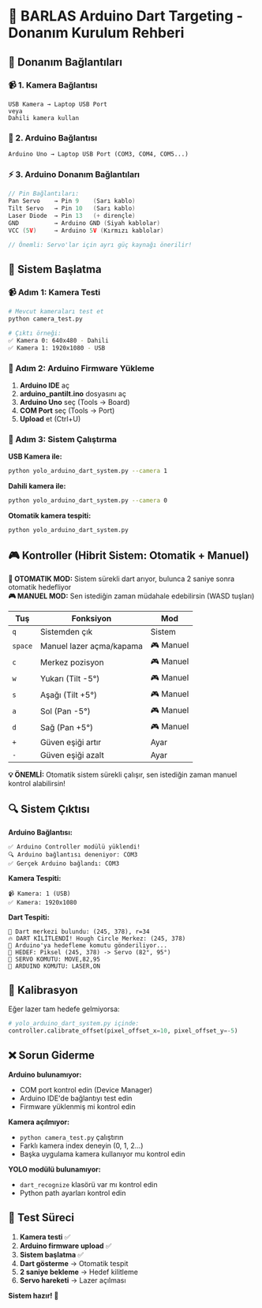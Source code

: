 # 🎯 BARLAS Arduino Dart Targeting - Donanım Kurulum Rehberi

## 🔧 Donanım Bağlantıları

### 📹 1. Kamera Bağlantısı
```
USB Kamera → Laptop USB Port
veya
Dahili kamera kullan
```

### 🤖 2. Arduino Bağlantısı  
```
Arduino Uno → Laptop USB Port (COM3, COM4, COM5...)
```

### ⚡ 3. Arduino Donanım Bağlantıları
```cpp
// Pin Bağlantıları:
Pan Servo    → Pin 9    (Sarı kablo)
Tilt Servo   → Pin 10   (Sarı kablo)  
Laser Diode  → Pin 13   (+ dirençle)
GND          → Arduino GND (Siyah kablolar)
VCC (5V)     → Arduino 5V (Kırmızı kablolar)

// Önemli: Servo'lar için ayrı güç kaynağı önerilir!
```

## 🚀 Sistem Başlatma

### 📹 Adım 1: Kamera Testi
```bash
# Mevcut kameraları test et
python camera_test.py

# Çıktı örneği:
✅ Kamera 0: 640x480 - Dahili
✅ Kamera 1: 1920x1080 - USB
```

### 🤖 Adım 2: Arduino Firmware Yükleme
1. **Arduino IDE** aç
2. **arduino_pantilt.ino** dosyasını aç  
3. **Arduino Uno** seç (Tools → Board)
4. **COM Port** seç (Tools → Port)
5. **Upload** et (Ctrl+U)

### 🎯 Adım 3: Sistem Çalıştırma

**USB Kamera ile:**
```bash
python yolo_arduino_dart_system.py --camera 1
```

**Dahili kamera ile:**
```bash
python yolo_arduino_dart_system.py --camera 0
```

**Otomatik kamera tespiti:**
```bash
python yolo_arduino_dart_system.py
```

## 🎮 Kontroller (Hibrit Sistem: Otomatik + Manuel)

**🤖 OTOMATIK MOD:** Sistem sürekli dart arıyor, bulunca 2 saniye sonra otomatik hedefliyor  
**🎮 MANUEL MOD:** Sen istediğin zaman müdahale edebilirsin (WASD tuşları)

| Tuş | Fonksiyon | Mod |
|-----|-----------|-----|
| `q` | Sistemden çık | Sistem |
| `space` | Manuel lazer açma/kapama | 🎮 Manuel |
| `c` | Merkez pozisyon | 🎮 Manuel |
| `w` | Yukarı (Tilt -5°) | 🎮 Manuel |
| `s` | Aşağı (Tilt +5°) | 🎮 Manuel |
| `a` | Sol (Pan -5°) | 🎮 Manuel |
| `d` | Sağ (Pan +5°) | 🎮 Manuel |
| `+` | Güven eşiği artır | Ayar |
| `-` | Güven eşiği azalt | Ayar |

**💡 ÖNEMLİ:** Otomatik sistem sürekli çalışır, sen istediğin zaman manuel kontrol alabilirsin!

## 🔍 Sistem Çıktısı

**Arduino Bağlantısı:**
```
✅ Arduino Controller modülü yüklendi!
🔍 Arduino bağlantısı deneniyor: COM3
✅ Gerçek Arduino bağlandı: COM3
```

**Kamera Tespiti:**
```
📹 Kamera: 1 (USB)
✅ Kamera: 1920x1080
```

**Dart Tespiti:**
```
🎯 Dart merkezi bulundu: (245, 378), r=34
🔥 DART KİLİTLENDİ! Hough Circle Merkez: (245, 378)
🚀 Arduino'ya hedefleme komutu gönderiliyor...
🎯 HEDEF: Piksel (245, 378) -> Servo (82°, 95°)
🔄 SERVO KOMUTU: MOVE,82,95
🔴 ARDUINO KOMUTU: LASER,ON
```

## 🎯 Kalibrasyon

Eğer lazer tam hedefe gelmiyorsa:

```python
# yolo_arduino_dart_system.py içinde:
controller.calibrate_offset(pixel_offset_x=10, pixel_offset_y=-5)
```

## ❌ Sorun Giderme

**Arduino bulunamıyor:**
- COM port kontrol edin (Device Manager)
- Arduino IDE'de bağlantıyı test edin  
- Firmware yüklenmiş mi kontrol edin

**Kamera açılmıyor:**
- `python camera_test.py` çalıştırın
- Farklı kamera index deneyin (0, 1, 2...)
- Başka uygulama kamera kullanıyor mu kontrol edin

**YOLO modülü bulunamıyor:**
- `dart_recognize` klasörü var mı kontrol edin
- Python path ayarları kontrol edin

## 🎯 Test Süreci

1. **Kamera testi** ✅
2. **Arduino firmware upload** ✅  
3. **Sistem başlatma** ✅
4. **Dart gösterme** → Otomatik tespit
5. **2 saniye bekleme** → Hedef kilitleme
6. **Servo hareketi** → Lazer açılması

**Sistem hazır! 🚀**
